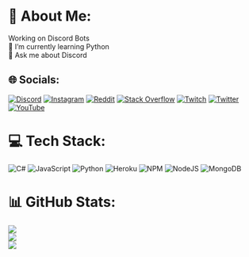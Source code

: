 # 💫 About Me:
Working on Discord Bots<br>🌱 I’m currently learning Python<br>💬 Ask me about Discord


## 🌐 Socials:
[![Discord](https://img.shields.io/badge/Discord-%237289DA.svg?logo=discord&logoColor=white)](https://discord.gg/2HFwX7DGT4) [![Instagram](https://img.shields.io/badge/Instagram-%23E4405F.svg?logo=Instagram&logoColor=white)](https://instagram.com/izyla) [![Reddit](https://img.shields.io/badge/Reddit-%23FF4500.svg?logo=Reddit&logoColor=white)](https://reddit.com/user/Eilyz) [![Stack Overflow](https://img.shields.io/badge/-Stackoverflow-FE7A16?logo=stack-overflow&logoColor=white)](https://stackoverflow.com/users/17064685) [![Twitch](https://img.shields.io/badge/Twitch-%239146FF.svg?logo=Twitch&logoColor=white)](https://twitch.tv/zyla34) [![Twitter](https://img.shields.io/badge/Twitter-%231DA1F2.svg?logo=Twitter&logoColor=white)](https://twitter.com/zyla21866864) [![YouTube](https://img.shields.io/badge/YouTube-%23FF0000.svg?logo=YouTube&logoColor=white)](https://youtube.com/@zyla9211)

# 💻 Tech Stack:
![C#](https://img.shields.io/badge/c%23-%23239120.svg?style=plastic&logo=c-sharp&logoColor=white) ![JavaScript](https://img.shields.io/badge/javascript-%23323330.svg?style=plastic&logo=javascript&logoColor=%23F7DF1E) ![Python](https://img.shields.io/badge/python-3670A0?style=plastic&logo=python&logoColor=ffdd54) ![Heroku](https://img.shields.io/badge/heroku-%23430098.svg?style=plastic&logo=heroku&logoColor=white) ![NPM](https://img.shields.io/badge/NPM-%23000000.svg?style=plastic&logo=npm&logoColor=white) ![NodeJS](https://img.shields.io/badge/node.js-6DA55F?style=plastic&logo=node.js&logoColor=white) ![MongoDB](https://img.shields.io/badge/MongoDB-%234ea94b.svg?style=plastic&logo=mongodb&logoColor=white)
# 📊 GitHub Stats:
![](https://github-readme-stats.vercel.app/api?username=Eilyz&theme=dracula&hide_border=true&include_all_commits=true&count_private=false)<br/>
![](https://github-readme-streak-stats.herokuapp.com/?user=Eilyz&theme=dracula&hide_border=true)<br/>
![](https://github-readme-stats.vercel.app/api/top-langs/?username=Eilyz&theme=dracula&hide_border=true&include_all_commits=true&count_private=false&layout=compact)

<!-- Proudly created with GPRM ( https://gprm.itsvg.in ) -->
